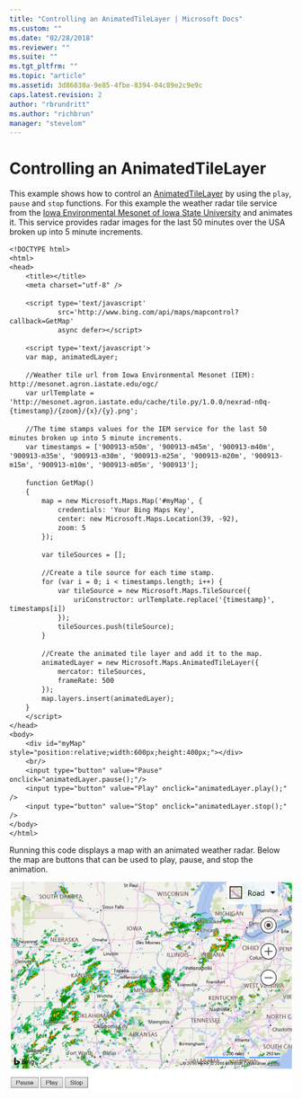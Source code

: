 ```yaml
---
title: "Controlling an AnimatedTileLayer | Microsoft Docs"
ms.custom: ""
ms.date: "02/28/2018"
ms.reviewer: ""
ms.suite: ""
ms.tgt_pltfrm: ""
ms.topic: "article"
ms.assetid: 3d86830a-9e85-4fbe-8394-04c89e2c9e9c
caps.latest.revision: 2
author: "rbrundritt"
ms.author: "richbrun"
manager: "stevelom"
---
```

# Controlling an AnimatedTileLayer
This example shows how to control an [AnimatedTileLayer](../v8-web-control/animatedtilelayer-class.md) by using the `play`, `pause` and `stop` functions. For this example the weather radar tile service from the [Iowa Environmental Mesonet of Iowa State University](http://www.mesonet.agron.iastate.edu/ogc/) and animates it. This service provides radar images for the last 50 minutes over the USA broken up into 5 minute increments.

```
<!DOCTYPE html>
<html>
<head>
    <title></title>
    <meta charset="utf-8" />

    <script type='text/javascript'
            src='http://www.bing.com/api/maps/mapcontrol?callback=GetMap'
            async defer></script>

    <script type='text/javascript'>
    var map, animatedLayer;

    //Weather tile url from Iowa Environmental Mesonet (IEM): http://mesonet.agron.iastate.edu/ogc/
    var urlTemplate = 'http://mesonet.agron.iastate.edu/cache/tile.py/1.0.0/nexrad-n0q-{timestamp}/{zoom}/{x}/{y}.png';

    //The time stamps values for the IEM service for the last 50 minutes broken up into 5 minute increments.
    var timestamps = ['900913-m50m', '900913-m45m', '900913-m40m', '900913-m35m', '900913-m30m', '900913-m25m', '900913-m20m', '900913-m15m', '900913-m10m', '900913-m05m', '900913'];

    function GetMap()
    {
        map = new Microsoft.Maps.Map('#myMap', {
            credentials: 'Your Bing Maps Key',
            center: new Microsoft.Maps.Location(39, -92),
            zoom: 5
        });

        var tileSources = [];

        //Create a tile source for each time stamp.
        for (var i = 0; i < timestamps.length; i++) {
            var tileSource = new Microsoft.Maps.TileSource({
                uriConstructor: urlTemplate.replace('{timestamp}', timestamps[i])
            });
            tileSources.push(tileSource);
        }

        //Create the animated tile layer and add it to the map.
        animatedLayer = new Microsoft.Maps.AnimatedTileLayer({
            mercator: tileSources,
            frameRate: 500
        });
        map.layers.insert(animatedLayer);
    }
    </script>
</head>
<body>
    <div id="myMap" style="position:relative;width:600px;height:400px;"></div>
    <br/>
    <input type="button" value="Pause" onclick="animatedLayer.pause();"/>
    <input type="button" value="Play" onclick="animatedLayer.play();" />
    <input type="button" value="Stop" onclick="animatedLayer.stop();" />
</body>
</html>
```

Running this code displays a map with an animated weather radar. Below the map are buttons that can be used to play, pause, and stop the animation.

![BMV8_AnimatedTileLayer_Controls](../v8-web-control/media/bmv8-animatedtilelayer-controls.PNG)